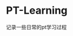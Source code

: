 



























































































































































# PT-Learning
记录一些日常的pt学习过程
